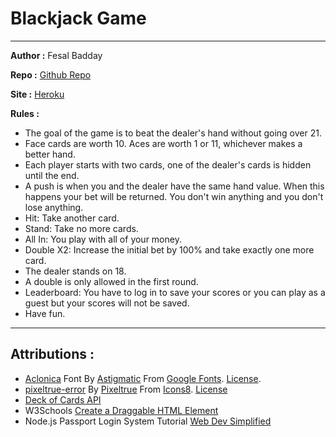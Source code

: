 # Blackjack Game

---

**Author :** Fesal Badday

**Repo :** [Github Repo](https://github.com/FesalBadday/blackjack_v1)

**Site :** [Heroku](https://fesal.me/blackjack_v1)

**Rules :**

- The goal of the game is to beat the dealer's hand without going over 21.
- Face cards are worth 10. Aces are worth 1 or 11, whichever makes a better hand.
- Each player starts with two cards, one of the dealer's cards is hidden until the end.
- A push is when you and the dealer have the same hand value. When this happens your bet will be returned. You don't win anything and you don't lose anything.
- Hit: Take another card.
- Stand: Take no more cards.
- All In: You play with all of your money.
- Double X2: Increase the initial bet by 100% and take exactly one more card.
- The dealer stands on 18.
- A double is only allowed in the first round.
- Leaderboard: You have to log in to save your scores or you can play as a guest but your scores will not be saved.
- Have fun.

---

## Attributions :

- [Aclonica](https://fonts.google.com/specimen/Aclonica) Font By [Astigmatic](https://fonts.google.com/?query=Astigmatic) From [Google Fonts](https://fonts.google.com). [License](https://developers.google.com/fonts).
- [pixeltrue-error](https://icons8.com/illustrations/illustration/pixeltrue-error) By [Pixeltrue](https://www.pixeltrue.com/packs) From [Icons8](https://www.icons8.com). [License](https://www.icons8.com/license)
- [Deck of Cards API](https://deckofcardsapi.com)
- W3Schools [Create a Draggable HTML Element](https://www.w3schools.com/howto/howto_js_draggable.asp)
- Node.js Passport Login System Tutorial [Web Dev Simplified](https://www.youtube.com/watch?v=-RCnNyD0L-s)